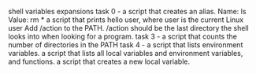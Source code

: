 shell variables expansions 
 task 0 - a script that creates an alias.
Name: ls
Value: rm *
 a script that prints hello user, where user is the current Linux user 
 Add /action to the PATH. /action should be the last directory the shell looks into when looking for a program. 
 task 3 - a script that counts the number of directories in the PATH 
 task 4 - a script that lists environment variables. 
a script that lists all local variables and environment variables, and functions. 
a script that creates a new local variable.

